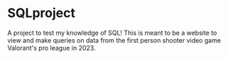 # SQLproject
A project to test my knowledge of SQL! This is meant to be a website to view and make queries on data from the first person shooter video game Valorant's pro league in 2023.
